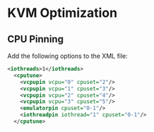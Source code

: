 # KVM Optimization

## CPU Pinning

Add the following options to the XML file:

```xml
<iothreads>1</iothreads>
  <cputune>
  	<vcpupin vcpu="0" cpuset="2"/>
	<vcpupin vcpu="1" cpuset="3"/>
	<vcpupin vcpu="2" cpuset="4"/>
	<vcpupin vcpu="3" cpuset="5"/>
	<emulatorpin cpuset="0-1"/>
	<iothreadpin iothread="1" cpuset="0-1"/>
  </cputune>
```
